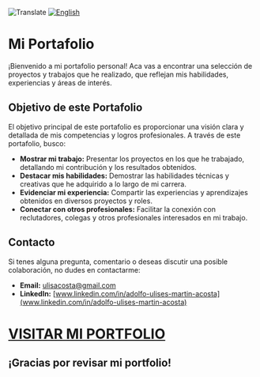 ![Translate](https://img.icons8.com/?size=40&id=KniCOB9YDHbU&format=png&color=000000)
[![English](https://img.icons8.com/?size=40&id=aRiu1GGi6Aoe&format=png&color=000000)](README.en.md) 

# Mi Portafolio

¡Bienvenido a mi portafolio personal! Aca vas a encontrar una selección de proyectos y trabajos que he realizado, que reflejan mis habilidades, experiencias y áreas de interés.

## Objetivo de este Portafolio

El objetivo principal de este portafolio es proporcionar una visión clara y detallada de mis competencias y logros profesionales. A través de este portafolio, busco:

- **Mostrar mi trabajo:** Presentar los proyectos en los que he trabajado, detallando mi contribución y los resultados obtenidos.
- **Destacar mis habilidades:** Demostrar las habilidades técnicas y creativas que he adquirido a lo largo de mi carrera.
- **Evidenciar mi experiencia:** Compartir las experiencias y aprendizajes obtenidos en diversos proyectos y roles.
- **Conectar con otros profesionales:** Facilitar la conexión con reclutadores, colegas y otros profesionales interesados en mi trabajo.

## Contacto

Si tenes alguna pregunta, comentario o deseas discutir una posible colaboración, no dudes en contactarme:

- **Email:** [ulisacosta@gmail.com](mailto:ulisacosta@gmail.com)
- **LinkedIn:** [www.linkedin.com/in/adolfo-ulises-martin-acosta](www.linkedin.com/in/adolfo-ulises-martin-acosta)

# **[VISITAR MI PORTFOLIO](https://portfolioreactau.netlify.app/)**

## ¡Gracias por revisar mi portfolio!
